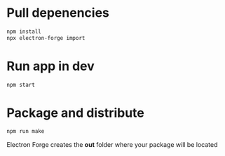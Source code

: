 # Pull depenencies
```zsh
npm install
npx electron-forge import
```
# Run app in dev
```zsh
npm start
```
# Package and distribute
```zsh
npm run make
```
Electron Forge creates the **out** folder where your package will be located
